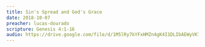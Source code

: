 ```yaml
---
title: Sin's Spread and God's Grace
date: 2018-10-07
preacher: lucas-dourado
scripture: Genesis 4:1-16
audio: https://drive.google.com/file/d/1M5lRy7kYFxHMZn4gK4I1DLIbAEWyVK7x/view
---
```

